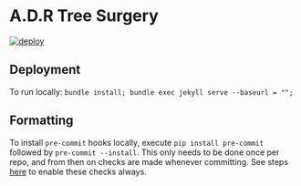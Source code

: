 # A.D.R Tree Surgery

[![deploy](https://github.com/paddyroddy/adr-tree-surgery-website/actions/workflows/deploy.yml/badge.svg)](https://github.com/paddyroddy/adr-tree-surgery-website/actions/workflows/deploy.yml)

## Deployment

To run locally: `bundle install; bundle exec jekyll serve --baseurl = "";`

## Formatting

To install `pre-commit` hooks locally, execute `pip install pre-commit` followed
by `pre-commit --install`. This only needs to be done once per repo, and from then
on checks are made whenever committing. See steps
[here](https://pre-commit.com/#automatically-enabling-pre-commit-on-repositories)
to enable these checks always.
